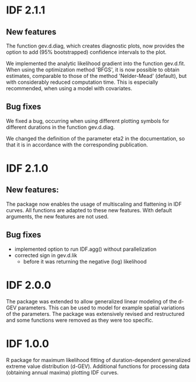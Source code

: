 # IDF 2.1.1

## New features
The function gev.d.diag, which creates diagnostic plots, now provides the option to 
add (95% bootstrapped) confidence intervals to the plot.

We implemented the analytic likelihood gradient into the function gev.d.fit. When using the 
optimization method 'BFGS', it is now possible to obtain estimates, comparable to those of the 
method 'Nelder-Mead' (default), but with considerably reduced computation time. This is especially 
recommended, when using a model with covariates.

## Bug fixes
We fixed a bug, occurring when using different plotting symbols for different durations in the function gev.d.diag.

We changed the definition of the parameter eta2 in the documentation, so that it is in accordance 
with the corresponding publication.

# IDF 2.1.0

## New features:

The package now enables the usage of multiscaling and flattening in IDF curves. All functions are adapted to these new features. With default arguments, the new features are not used.

## Bug fixes

- implemented option to run IDF.agg() without parallelization
- corrected sign in gev.d.lik
   - before it was returning the negative (log) likelihood

# IDF 2.0.0

The package was extended to allow generalized linear modeling of the d-GEV parameters. This can be used to model for example spatial variations of the parameters. 
The package was extensively revised and restructured and some functions were removed as they were too specific. 


# IDF 1.0.0

R package for maximum likelihood fitting of duration-dependent generalized extreme value distribution (d-GEV). 
Additional functions for processing data (obtaining annual maxima) plotting IDF curves.
